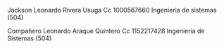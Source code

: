 Jackson Leonardo Rivera Usuga
Cc 1000567660
Ingenieria de sistemas (504)

Compañero
Leonardo Araque Quintero
Cc 1152217428
Ingeniería de Sistemas (504)
